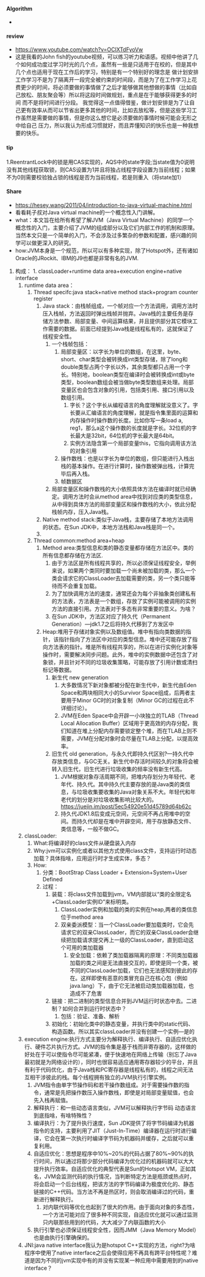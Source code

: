 
#### Algorithm
  - 
  

#### review
  - https://www.youtube.com/watch?v=OClXTdFyoVw
  - 这是我看的John fish的youtube视频，可以练习听力和语感。视频中他讲了几个如何成功度过学习时光的几个点，虽然有一些是只适用于在校的，但是其中几个点也适用于现在工作后的学习，特别是有一个特别好的理念是
  做计划安排工作学习不是为了隔离开一段完全被约束的时间段，而是为了在工作学习上花费更少的时间，将必须要做的事情做了之后才能够做其他想做的事情（比如自己放松、朋友聚会等）所以将这段时间做规划，重点是在于能够获得更多的时间
  而不是将时间进行分段。
    我觉得这一点值得借鉴，做计划安排是为了让自己更有效率从而可以节省出更多其他的时间，比如去放松等，但是这些学习工作虽然是需要做的事情，但是你这么想它是必须要做的事情时候可能会无形之中给自己
压力，所以我认为形成习惯就好，而且弄懂知识的快乐也是一种我想要的快乐。  
  
#### tip
  1.ReentrantLock中的锁是用CAS实现的，AQS中的state字段;当state值为0说明没有其他线程获取锁，则CAS设置为1并且将独占线程字段设置为当前线程；如果不为0则需要校验独占锁的线程是否为当前线程，若是则重入（将state加1）
  
#### Share
  - https://hesey.wang/2011/04/introduction-to-java-virtual-machine.html
  - 看看耗子叔对Java virtual machine的一个概念性入门讲解。
  - what：本文旨在给所有希望了解JVM（Java Virtual Machine）的同学一个概念性的入门，主要介绍了JVM的组成部分以及它们内部工作的机制和原理。当然本文只是一个简单的入门，不会涉及过多繁杂的参数和配置，感兴趣的同学可以做更深入的研究。
  - how:JVM本身是一个规范，所以可以有多种实现，除了Hotspot外，还有诸如Oracle的JRockit、IBM的J9也都是非常有名的JVM.
  1. 构成：
    1. classLoader+runtime data area+execution engine+native interface
        1. runtime data area：
            1. Thread specifc:java stack+native method stack+program counter register
                1. Java stack：由栈帧组成，一个帧对应一个方法调用，调用方法时压入栈帧，方法返回时弹出栈帧并抛弃。Java栈的主要任务是存储方法参数、局部变量、中间运算结果，并且提供部分其它模块工作需要的数据。前面已经提到Java栈是线程私有的，这就保证了线程安全性。
                    1. 一个栈帧包括：
                        1. 局部变量区：以字长为单位的数组，在这里，byte、short、char类型会被转换成int类型存储，除了long和double类型占两个字长以外，其余类型都只占用一个字长。特别地，boolean类型在编译时会被转换成int或byte类型，boolean数组会被当做byte类型数组来处理。局部变量区也会包含对象的引用，包括类引用、接口引用以及数组引用。
                            1. 字长？这个字长从编程语言的角度理解就没意义了。字长要从汇编语言的角度理解，就是指令集里面的运算和内存操作时操作数的长度。比如你写一条load a, reg1，那么a这个操作数的长度就是字长。32位机的字长最大是32bit，64位机的字长最大是64bit。
                            2. 实例方法隐含第一个局部变量this，它指向调用该方法的对象引用
                        2. 操作数栈：也是以字长为单位的数组，但只能进行入栈出栈的基本操作。在进行计算时，操作数被弹出栈，计算完毕后再入栈。
                        3. 帧数据区 
                    2. 局部变量区和操作数栈的大小依照具体方法在编译时就已经确定。调用方法时会从method area中找到对应类的类型信息，从中得到具体方法的局部变量区和操作数栈的大小，依此分配栈帧内存，压入Java栈。
                2. Native method stack:类似于Java栈，主要存储了本地方法调用的状态。在Sun JDK中，本地方法栈和Java栈是同一个。
                3. 
            1. Thread common:method area+heap
                1. Method area:类型信息和类的静态变量都存储在方法区中。类的所有信息都存储在方法区.
                    1. 由于方法区是所有线程共享的，所以必须保证线程安全，举例来说，如果两个类同时要加载一个尚未被加载的类，那么一个类会请求它的ClassLoader去加载需要的类，另一个类只能等待而不会重复加载。
                    2. 为了加快调用方法的速度，通常还会为每个非抽象类创建私有的方法表，方法表是一个数组，存放了实例可能被调用的实例方法的直接引用。方法表对于多态有非常重要的意义。为啥？
                    3. 在Sun JDK中，方法区对应了持久代（Permanent Generation）—jdk1.7之后将持久代移到了方发区中
                2. Heap:堆用于存储对象实例以及数组值。堆中有指向类数据的指针，该指针指向了方法区中对应的类型信息。堆中还可能存放了指向方法表的指针。堆是所有线程共享的，所以在进行实例化对象等操作时，需要解决同步问题。此外，堆中的实例数据中还包含了对象锁，并且针对不同的垃圾收集策略，可能存放了引用计数或清扫标记等数据。
                    1. 新生代 new generation 
                        1. 大多数情况下新对象都被分配在新生代中，新生代由Eden Space和两块相同大小的Survivor Space组成，后两者主要用于Minor GC时的对象复制（Minor GC的过程在此不详细讨论）。
                        2. JVM在Eden Space中会开辟一小块独立的TLAB（Thread Local Allocation Buffer）区域用于更高效的内存分配，我们知道在堆上分配内存需要锁定整个堆，而在TLAB上则不需要，JVM在分配对象时会尽量在TLAB上分配，以提高效率。
                    1. 旧生代 old generation，与永久代即持久代区别?—持久代中存放类信息，与GC无关。新生代中存活时间较久的对象将会被转入旧生代，旧生代进行垃圾收集的频率没有新生代高。
                        1. JVM根据对象存活周期不同，把堆内存划分为年轻代、老年代、持久代。其中持久代主要存放的是Java类的类信息，与垃圾收集要收集的Java对象关系不大。年轻代和年老代的划分是对垃圾收集影响比较大的。https://juejin.im/post/5ec54920e51d45789d64b62c
                        2. 持久代JDK1.8后变成元空间，元空间不再占用堆中的空间。而持久代却是在堆中开辟空间，用于存放静态文件、类信息等，一般不做GC。
        1. classLoader:
            1. What:将编译好的class文件从硬盘装入内存
            2. Why:jvm可以实例化或者以其他方式使用class文件，支持运行时动态加载？具体指啥，应用运行时才生成实体，多态？
            3. How:
                1. 分类：BootStrap  Class Loader + Extension+System+User Defined
                2. 过程：
                    1. 装载：将class文件加载到jvm，VM内部就以“类的全限定名+ClassLoader实例ID”来标明类。
                        1. ClassLoader实例和加载的类的实例在heap,两者的类信息位于method area
                        2. 双亲委派模型：当一个ClassLoader要加载类时，它会先请求它的双亲ClassLoader，而它的双亲ClassLoader会继续把加载请求提交再上一级的ClassLoader，直到启动这个可用的类加载器
                            1. 安全加载：依赖了类加载器隔离的原理：不同类加载器加载的类之间是无法直接交互的，即使是同一个类，被不同的ClassLoader加载，它们也无法感知到彼此的存在。这样即使有恶意的类冒充自己在核心包（例如java.lang）下，由于它无法被启动类加载器加载，也造成不了危害
                    2. 链接：把二进制的类型信息合并到JVM运行时状态中去。二进制？如何合并到运行时状态中？
                        1. 包括：验证、准备、解析
                    3. 初始化：初始化类中的静态变量，并执行类中的static代码、构造函数。所以其实classLoader并没有创建一个实例—是的
        1. execution engine:执行方式主要分为解释执行、编译执行、自适应优化执行、硬件芯片执行方式。JVM的指令集是基于栈而非寄存器的，这样做的好处在于可以使指令尽可能紧凑，便于快速地在网络上传输（别忘了Java最初就是为网络设计的），同时也很容易适应通用寄存器较少的平台，并且有利于代码优化，由于Java栈和PC寄存器是线程私有的，线程之间无法互相干涉彼此的栈。每个线程拥有独立的JVM执行引擎实例。
            1. JVM指令由单字节操作码和若干操作数组成。对于需要操作数的指令，通常是先把操作数压入操作数栈，即使是对局部变量赋值，也会先入栈再赋值。
            2. 解释执行：和一些动态语言类似，JVM可以解释执行字节码 动态语言到底指啥，有啥特殊性？
            3. 编译执行：为了提升执行速度，Sun JDK提供了将字节码编译为机器指令的支持，主要利用了JIT（Just-In-Time）编译器在运行时进行编译，它会在第一次执行时编译字节码为机器码并缓存，之后就可以重复利用。
            4. 自适应优化：思想是程序中10%~20%的代码占据了80%~90%的执行时间，所以通过将那少部分代码编译为优化过的机器码就可以大大提升执行效率。自适应优化的典型代表是Sun的Hotspot VM，正如其名，JVM会监测代码的执行情况，当判断特定方法是瓶颈或热点时，将会启动一个后台线程，把该方法的字节码编译为极度优化的、静态链接的C++代码。当方法不再是热区时，则会取消编译过的代码，重新进行解释执行。
                1. 对内联代码等优化也起到了很大的作用。由于面向对象的多态性，一个方法可能对应了很多种不同实现，自适应优化就可以通过监测只内联那些用到的代码，大大减少了内联函数的大小
            5. 执行引擎也必须保证线程安全性，因而JMM（Java Memory Model）也是由执行引擎确保的。
        2. JNI:java native interface我认为是hotspot C++实现的方法，right?为啥程序中使用了native interface之后会使得应用不再具有跨平台特性呢？难道是因为不同的jvm实现中有的并没有实现某一种应用中需要用到的native interface？
 
  
  
